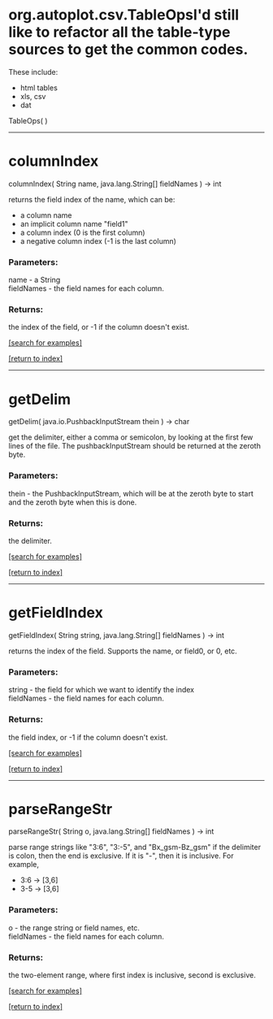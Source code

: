 # org.autoplot.csv.TableOpsI'd still like to refactor all the table-type sources to get the common codes.
 These include:<ul>
   <li> html tables
   <li> xls, csv
   <li> dat
 </ul>
TableOps( )


***
<a name="columnIndex"></a>
# columnIndex
columnIndex( String name, java.lang.String[] fieldNames ) &rarr; int

returns the field index of the name, which can be:<ul>
   <li>a column name
   <li>an implicit column name "field1"
   <li>a column index (0 is the first column)
   <li>a negative column index (-1 is the last column)
 </ul>

### Parameters:
name - a String
<br>fieldNames - the field names for each column.

### Returns:
the index of the field, or -1 if the column doesn't exist.

<a href="https://github.com/autoplot/dev/search?q=columnIndex&unscoped_q=columnIndex">[search for examples]</a>

<a href="https://github.com/autoplot/documentation/blob/master/javadoc/index-all.md">[return to index]</a>

***
<a name="getDelim"></a>
# getDelim
getDelim( java.io.PushbackInputStream thein ) &rarr; char

get the delimiter, either a comma or semicolon, by looking at the first
 few lines of the file.  The pushbackInputStream should be returned at 
 the zeroth byte.

### Parameters:
thein - the PushbackInputStream, which will be at the zeroth byte to start and the zeroth byte when this is done.

### Returns:
the delimiter.

<a href="https://github.com/autoplot/dev/search?q=getDelim&unscoped_q=getDelim">[search for examples]</a>

<a href="https://github.com/autoplot/documentation/blob/master/javadoc/index-all.md">[return to index]</a>

***
<a name="getFieldIndex"></a>
# getFieldIndex
getFieldIndex( String string, java.lang.String[] fieldNames ) &rarr; int

returns the index of the field.  Supports the name, or field0, or 0, etc.

### Parameters:
string - the field for which we want to identify the index
<br>fieldNames - the field names for each column.

### Returns:
the field index, or -1 if the column doesn't exist.

<a href="https://github.com/autoplot/dev/search?q=getFieldIndex&unscoped_q=getFieldIndex">[search for examples]</a>

<a href="https://github.com/autoplot/documentation/blob/master/javadoc/index-all.md">[return to index]</a>

***
<a name="parseRangeStr"></a>
# parseRangeStr
parseRangeStr( String o, java.lang.String[] fieldNames ) &rarr; int

parse range strings like "3:6", "3:-5", and "Bx_gsm-Bz_gsm"
 if the delimiter is colon, then the end is exclusive.  If it is "-",
 then it is inclusive.  For example,<ul>
 <li>3:6 -> [3,6]
 <li>3-5 -> [3,6]
 </ul>

### Parameters:
o - the range string or field names, etc.
<br>fieldNames - the field names for each column.

### Returns:
the two-element range, where first index is inclusive, second is exclusive.

<a href="https://github.com/autoplot/dev/search?q=parseRangeStr&unscoped_q=parseRangeStr">[search for examples]</a>

<a href="https://github.com/autoplot/documentation/blob/master/javadoc/index-all.md">[return to index]</a>

